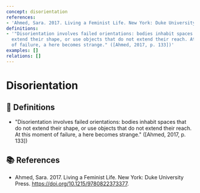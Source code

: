 ```yaml
---
concept: disorientation
references:
- 'Ahmed, Sara. 2017. Living a Feminist Life. New York: Duke University Press. https://doi.org/10.1215/9780822373377.'
definitions:
- '"Disorientation involves failed orientations: bodies inhabit spaces that do not
  extend their shape, or use objects that do not extend their reach. At this moment
  of failure, a here becomes strange." ([Ahmed, 2017, p. 133])'
examples: []
relations: []
---
```


# Disorientation

## 📖 Definitions

- "Disorientation involves failed orientations: bodies inhabit spaces that do not extend their shape, or use objects that do not extend their reach. At this moment of failure, a here becomes strange." ([Ahmed, 2017, p. 133])

## 📚 References

- Ahmed, Sara. 2017. Living a Feminist Life. New York: Duke University Press. https://doi.org/10.1215/9780822373377.
